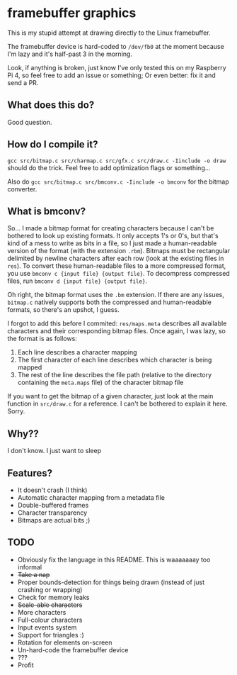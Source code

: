# framebuffer graphics
This is my stupid attempt at drawing directly to the Linux framebuffer.

The framebuffer device is hard-coded to `/dev/fb0` at the moment because I'm lazy and it's half-past 3 in the morning.

Look, if anything is broken, just know I've only tested this on my Raspberry Pi 4, so feel free to add an issue or something; Or even better: fix it and send a PR.

## What does this do?

Good question.

## How do I compile it?
`gcc src/bitmap.c src/charmap.c src/gfx.c src/draw.c -Iinclude -o draw` should do the trick. Feel free to add optimization flags or something...

Also do `gcc src/bitmap.c src/bmconv.c -Iinclude -o bmconv` for the bitmap converter.

## What is bmconv?
So... I made a bitmap format for creating characters because I can't be bothered to look up existing formats. It only accepts 1's or 0's, but that's kind of a mess to write as bits in a file, so I just made a human-readable version of the format (with the extension `.rbm`). Bitmaps must be rectangular delimited by newline characters after each row (look at the existing files in `res`). To convert these human-readable files to a more compressed format, you use `bmconv c {input file} {output file}`. To decompress compressed files, run `bmconv d {input file} {output file}`.

Oh right, the bitmap format uses the `.bm` extension. If there are any issues, `bitmap.c` natively supports both the compressed and human-readable formats, so there's an upshot, I guess.

I forgot to add this before I commited: `res/maps.meta` describes all available characters and their corresponding bitmap files. Once again, I was lazy, so the format is as follows:
1. Each line describes a character mapping
2. The first character of each line describes which character is being mapped
3. The rest of the line describes the file path (relative to the directory containing the `meta.maps` file) of the character bitmap file

If you want to get the bitmap of a given character, just look at the main function in `src/draw.c` for a reference. I can't be bothered to explain it here. Sorry.

## Why??
I don't know. I just want to sleep

## Features?
* It doesn't crash (I think)
* Automatic character mapping from a metadata file
* Double-buffered frames
* Character transparency
* Bitmaps are actual bits ;)

## TODO
* Obviously fix the language in this README. This is waaaaaaay too informal
* ~~Take a nap~~
* Proper bounds-detection for things being drawn (instead of just crashing or wrapping)
* Check for memory leaks
* ~~Scale-able characters~~
* More characters
* Full-colour characters
* Input events system
* Support for triangles :)
* Rotation for elements on-screen
* Un-hard-code the framebuffer device
* ???
* Profit

